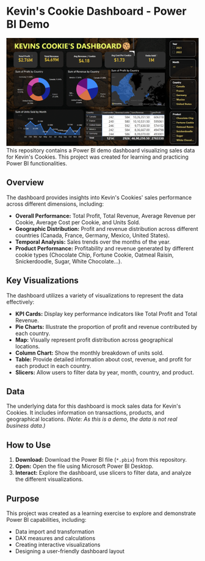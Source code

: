 # Kevin's Cookie Dashboard - Power BI Demo

![](resources/image.png)
This repository contains a Power BI demo dashboard visualizing sales data for Kevin's Cookies.  This project was created for learning and practicing Power BI functionalities.

## Overview

The dashboard provides insights into Kevin's Cookies' sales performance across different dimensions, including:

* **Overall Performance:** Total Profit, Total Revenue, Average Revenue per Cookie, Average Cost per Cookie, and Units Sold.
* **Geographic Distribution:** Profit and revenue distribution across different countries (Canada, France, Germany, Mexico, United States).
* **Temporal Analysis:** Sales trends over the months of the year.
* **Product Performance:**  Profitability and revenue generated by different cookie types (Chocolate Chip, Fortune Cookie, Oatmeal Raisin, Snickerdoodle, Sugar, White Chocolate...).

## Key Visualizations

The dashboard utilizes a variety of visualizations to represent the data effectively:

* **KPI Cards:** Display key performance indicators like Total Profit and Total Revenue.
* **Pie Charts:** Illustrate the proportion of profit and revenue contributed by each country.
* **Map:**  Visually represent profit distribution across geographical locations.
* **Column Chart:** Show the monthly breakdown of units sold.
* **Table:** Provide detailed information about cost, revenue, and profit for each product in each country.
* **Slicers:** Allow users to filter data by year, month, country, and product.

## Data

The underlying data for this dashboard is mock sales data for Kevin's Cookies.  It includes information on transactions, products, and geographical locations.  *(Note: As this is a demo, the data is not real business data.)*

## How to Use

1. **Download:** Download the Power BI file (`*.pbix`) from this repository.
2. **Open:** Open the file using Microsoft Power BI Desktop.
3. **Interact:** Explore the dashboard, use slicers to filter data, and analyze the different visualizations.

## Purpose

This project was created as a learning exercise to explore and demonstrate Power BI capabilities, including:

* Data import and transformation
* DAX measures and calculations
* Creating interactive visualizations
* Designing a user-friendly dashboard layout